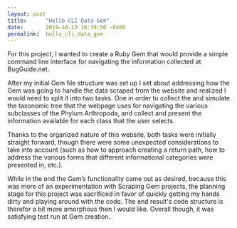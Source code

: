 ```yaml
---
layout: post
title:      "Hello CLI Data Gem"
date:       2019-10-13 18:39:50 -0400
permalink:  hello_cli_data_gem
---
```



For this project, I wanted to create a Ruby Gem that would provide a simple command line interface for navigating the information collected at BugGuide.net.

After my initial Gem file structure was set up  I set about addressing how the Gem was going to handle the data scraped from the website and realized I would need to split it into two tasks. One in order to collect the and simulate the taxonomic tree that the webpage uses for navigating the various subclasses of the Phylum Arthropoda, and collect and present the information available for each class that the user selects. 

Thanks to the organized nature of this website, both tasks were initially straight forward, though there were some unexpected considerations to take into account (such as how to approach creating a return path, how to address the various forms that different informational categories were presented in, etc.).

While in the end the Gem’s functionality came out as desired, because this was more of an experimentation with Scraping Gem projects, the planning stage for this project was sacrificed in favor of quickly getting my hands dirty and playing around with the code. The end result's code structure is therefor a bit more amorphous then I would like. Overall though, it was satisfying test run at Gem creation.  
